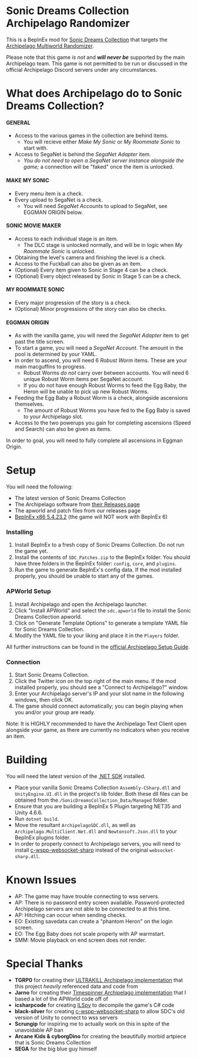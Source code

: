 # Sonic Dreams Collection Archipelago Randomizer
This is a BepInEx mod for [Sonic Dreams Collection](https://hedgehog.exposed/) that targets the [Archipelago Multiworld Randomizer](https://archipelago.gg/). 

Please note that this game *is not* and ***will never be*** supported by the main Archipelago team.
This game is not permitted to be run or discussed in the official Archipelago Discord servers under any circumstances.

# What does Archipelago do to Sonic Dreams Collection?
#### GENERAL
- Access to the various games in the collection are behind items. 
	- You will recieve either *Make My Sonic* or *My Roommate Sonic* to start with.
- Access to SegaNet is behind the *SegaNet Adapter* item. 
	- *You do not need to open a SegaNet server instance alongside the game;* a connection will be "faked" once the item is unlocked.
#### MAKE MY SONIC
- Every menu item is a check.
- Every upload to SegaNet is a check. 
	- You will need *SegaNet Accounts* to upload to SegaNet, see EGGMAN ORIGIN below.
#### SONIC MOVIE MAKER
- Access to each individual stage is an item.
	- The DLC stage is unlocked normally, and will be in logic when *My Roommate Sonic* is unlocked.
- Obtaining the level's camera and finishing the level is a check.
- Access to the Fuckball can also be given as an item.
- (Optional) Every item given to Sonic in Stage 4 can be a check.
- (Optional) Every object released by Sonic in Stage 5 can be a check.
#### MY ROOMMATE SONIC
- Every major progression of the story is a check.
- (Optional) Minor progressions of the story can also be checks.
#### EGGMAN ORIGIN
- As with the vanilla game, you will need the *SegaNet Adapter* item to get past the title screen.
- To start a game, you will need a *SegaNet Account*. The amount in the pool is determined by your YAML.
- In order to ascend, you will need 6 *Robust Worm* items. These are your main macguffins to progress.
	- Robust Worms *do not* carry over between accounts. You will need 6 unique Robust Worm items per SegaNet account.
	- If you do not have enough Robust Worms to feed the Egg Baby, the Heron will be unable to pick up new Robust Worms.
- Feeding the Egg Baby a Robust Worm is a check, alongside ascensions themselves.
    - The amount of Robust Worms you have fed to the Egg Baby is saved to your Archipelago slot. 
- Access to the two powerups you gain for completing ascensions (Speed and Search) can also be given as items.

In order to goal, you will need to fully complete all ascensions in Eggman Origin.

# Setup
You will need the following:
- The latest version of Sonic Dreams Collection
- The Archipelago software from [their Releases page](https://github.com/ArchipelagoMW/Archipelago/releases/tag/0.5.1)
- The apworld and patch files from our releases page
- [BepInEx x86 5.4.23.2](https://github.com/BepInEx/BepInEx/releases/tag/v5.4.23.2) (the game will NOT work with BepInEx 6)
 
### Installing
1. Install BepInEx to a fresh copy of Sonic Dreams Collection. Do not run the game yet.
2. Install the contents of `SDC_Patches.zip` to the BepInEx folder. You should have three folders in the BepInEx folder: `config`, `core`, and `plugins`.
3. Run the game to generate BepInEx's config data. If the mod installed properly, you should be unable to start any of the games.

### APWorld Setup
1.  Install Archipelago and open the Archipelago launcher.
2.  Click "Install APWorld" and select the `sdc.apworld` file to install the Sonic Dreams Collection apworld.
3.  Click on "Generate Template Options" to generate a template YAML file for Sonic Dreams Collection.
4.  Modify the YAML file to your liking and place it in the `Players` folder.

All further instructions can be found in the [official Archipelago Setup Guide](https://archipelago.gg/tutorial/Archipelago/setup/en#on-your-local-installation).


### Connection
1. Start Sonic Dreams Collection.
2. Click the Twitter icon on the top right of the main menu. If the mod installed properly, you should see a "Connect to Archipelago?" window.
3. Enter your Archipelago server's IP and your slot name in the following windows, then click OK. 
4. The game should connect automatically; you can begin playing when you and/or your group are ready.

Note: It is HIGHLY recommended to have the Archipelago Text Client open alongside your game, as there are currently no indicators when you receive an item.

# Building
You will need the latest version of the [.NET SDK](https://dotnet.microsoft.com/download) installed.
- Place your vanilla Sonic Dreams Collection `Assembly-CSharp.dll` and `UnityEngine.UI.dll` in the project's lib folder. Both these dll files can be obtained from the `/SonicDreamsCollection_Data/Managed` folder.
- Ensure that you are building a BepInEx 5 Plugin targeting NET35 and Unity 4.6.6.
- Run `dotnet build`.
- Move the resultant `ArchipelagoSDC.dll`, as well as `Archipelago.MultiClient.Net.dll` and `Newtonsoft.Json.dll` to your BepInEx plugins folder.
- In order to properly connect to Archipelago servers, you will need to install [c-wspp-websocket-sharp](https://github.com/black-sliver/c-wspp-websocket-sharp) instead of the original `websocket-sharp.dll`.

# Known Issues
- AP: The game may have trouble connecting to wss servers.
- AP: There is no password entry screen available. Password-protected Archipelago servers are not able to be connected to at this time.
- AP: Hitching can occur when sending checks.
- EO: Existing savedata can create a "phantom Heron" on the login screen.
- EO: The Egg Baby does not scale properly with AP warmstart.
- SMM: Movie playback on end screen does not render.

# Special Thanks
- **TGRP0** for creating their [ULTRAKILL Archipelago implementation](https://github.com/TRPG0/ArchipelagoULTRAKILL/) that this project *heavily* referenced data and code from
- **Jarno** for creating their [Timespinner Archipelago implementation](https://github.com/Jarno458/TsRandomizer) that I based a lot of the APWorld code off of
- **icsharpcode** for creating [ILSpy](https://github.com/icsharpcode/ILSpy) to decompile the game's C# code
- **black-silver** for creating [c-wspp-websocket-sharp](https://github.com/black-sliver/c-wspp-websocket-sharp) to allow SDC's old version of Unity to connect to wss servers
- **Scrungip** for inspiring me to actually work on this in spite of the unavoidable AP ban
- **Arcane Kids & cyborgDino** for creating the beautifully morbid artpiece that is Sonic Dreams Collection
- **SEGA** for the big blue guy himself